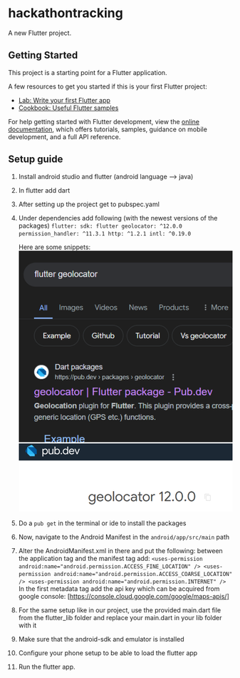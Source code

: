 # hackathontracking

A new Flutter project.

## Getting Started

This project is a starting point for a Flutter application.

A few resources to get you started if this is your first Flutter project:

- [Lab: Write your first Flutter app](https://docs.flutter.dev/get-started/codelab)
- [Cookbook: Useful Flutter samples](https://docs.flutter.dev/cookbook)

For help getting started with Flutter development, view the
[online documentation](https://docs.flutter.dev/), which offers tutorials,
samples, guidance on mobile development, and a full API reference.

## Setup guide
1. Install android studio and flutter (android language --> java)
2. In flutter add dart
3. After setting up the project get to pubspec.yaml
4. Under dependencies add following (with the newest versions of the packages)
   `flutter:
      sdk: flutter
      geolocator: ^12.0.0
      permission_handler: ^11.3.1
      http: ^1.2.1
      intl: ^0.19.0`

   Here are some snippets:
   ![Google Search](flutter_images/google_search.png)
   ![Packages](flutter_images/package_version.png)
5. Do a `pub get` in the terminal or ide to install the packages
6. Now, navigate to the Android Manifest in the `android/app/src/main` path
7. Alter the AndroidManifest.xml in there and put the following:
   between the application tag and the manifest tag add:
   `<uses-permission android:name="android.permission.ACCESS_FINE_LOCATION" />
   <uses-permission android:name="android.permission.ACCESS_COARSE_LOCATION" />
   <uses-permission android:name="android.permission.INTERNET" />`
   In the first metadata tag add the api key which can be acquired from google console:
   [https://console.cloud.google.com/google/maps-apis/]
8. For the same setup like in our project, use the provided main.dart file from the flutter_lib folder and replace your main.dart in your lib folder with it
9. Make sure that the android-sdk and emulator is installed
10. Configure your phone setup to be able to load the flutter app
11. Run the flutter app.